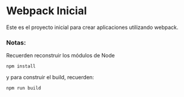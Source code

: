 # Webpack Inicial


Este es el proyecto inicial para crear aplicaciones utilizando webpack.

### Notas: 
Recuerden reconstruir los módulos de Node
```
npm install
```

y para construir el build, recuerden:

```
npm run build
```